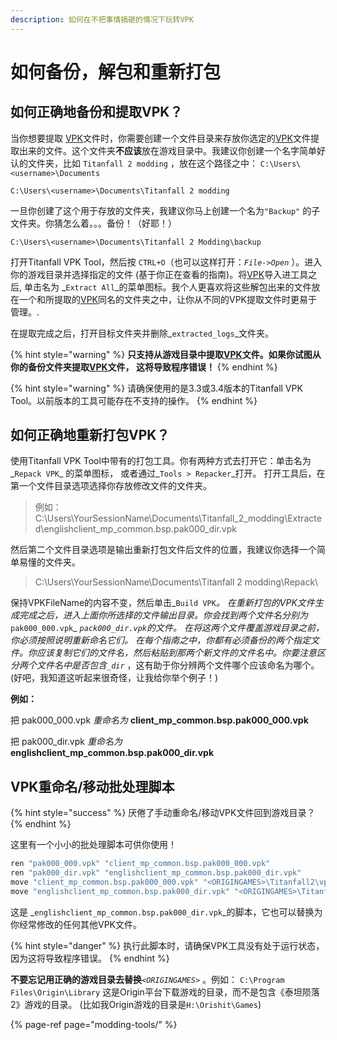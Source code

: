 ```yaml
---
description: 如何在不把事情搞砸的情况下玩转VPK
---
```


# 如何备份，解包和重新打包

## 如何正确地备份和提取VPK？

当你想要提取 [VPK](../../information/file-format/vpk-valve-pak-file.md)文件时，你需要创建一个文件目录来存放你选定的[VPK](../../information/file-format/vpk-valve-pak-file.md)文件提取出来的文件。这个文件夹**不应该**放在游戏目录中。我建议你创建一个名字简单好认的文件夹，比如 `Titanfall 2 modding` ，放在这个路径之中： `C:\Users\<username>\Documents` 

```text
C:\Users\<username>\Documents\Titanfall 2 modding
```

一旦你创建了这个用于存放的文件夹，我建议你马上创建一个名为`"Backup"` 的子文件夹。你猜怎么着。。。备份！（好耶！）

```text
C:\Users\<username>\Documents\Titanfall 2 Modding\backup
```

打开Titanfall VPK Tool，然后按 `CTRL+O`（也可以这样打开：_`File->Open`_ ）。进入你的游戏目录并选择指定的文件 \(基于你正在查看的指南\)。将[VPK](../../information/file-format/vpk-valve-pak-file.md)导入进工具之后, 单击名为 _`Extract All`_的菜单图标。我个人更喜欢将这些解包出来的文件放在一个和所提取的[VPK](../../information/file-format/vpk-valve-pak-file.md)同名的文件夹之中，让你从不同的VPK提取文件时更易于管理。.

在提取完成之后，打开目标文件夹并删除_`extracted_logs`_文件夹。

{% hint style="warning" %}
**只支持从游戏目录中提取**[**VPK**](../../information/file-format/vpk-valve-pak-file.md)**文件。如果你试图从你的备份文件夹提取**[**VPK**](../../information/file-format/vpk-valve-pak-file.md)**文件， 这将导致程序错误！**
{% endhint %}

{% hint style="warning" %}
请确保使用的是3.3或3.4版本的Titanfall VPK Tool。以前版本的工具可能存在不支持的操作。
{% endhint %}

## **如何正确地重新打包VPK？**

使用Titanfall VPK Tool中带有的打包工具。你有两种方式去打开它：单击名为_`Repack VPK`_ 的菜单图标， 或者通过_`Tools > Repacker`_打开。 打开工具后，在第一个文件目录选项选择你存放修改文件的文件夹。

> 例如： C:\Users\YourSessionName\Documents\Titanfall\_2\_modding\Extracted\englishclient\_mp\_common.bsp.pak000\_dir.vpk

然后第二个文件目录选项是输出重新打包文件后文件的位置，我建议你选择一个简单易懂的文件夹。

> C:\Users\YourSessionName\Documents\Titanfall 2 modding\Repack\

保持VPKFileName的内容不变，然后单击_`Build VPK`_。 在重新打包的VPK文件生成完成之后，进入上面你所选择的文件输出目录。你会找到两个文件名分别为_`pak000_000.vpk`_ _`pack000_dir.vpk`_的文件。 在将这两个文件覆盖游戏目录之前，你必须按照说明重新命名它们。 在每个指南之中，你都有必须备份的两个指定文件。你应该复制它们的文件名，然后粘贴到那两个新文件的文件名中。你要注意区分两个文件名中是否包含_`_dir`_ ，这有助于你分辨两个文件哪个应该命名为哪个。 \(好吧，我知道这听起来很奇怪，让我给你举个例子！\)

**例如：**

把 pak000\_000.vpk _重命名为_ **client\_mp\_common.bsp.pak000\_000.vpk**

把 pak000\_dir.vpk _重命名为_ **englishclient\_mp\_common.bsp.pak000\_dir.vpk**

## VPK重命名/移动批处理脚本

{% hint style="success" %}
厌倦了手动重命名/移动VPK文件回到游戏目录？
{% endhint %}

这里有一个小小的批处理脚本可供你使用！

```bash
ren "pak000_000.vpk" "client_mp_common.bsp.pak000_000.vpk"
ren "pak000_dir.vpk" "englishclient_mp_common.bsp.pak000_dir.vpk"
move "client_mp_common.bsp.pak000_000.vpk" "<ORIGINGAMES>\Titanfall2\vpk\client_mp_common.bsp.pak000_000.vpk"
move "englishclient_mp_common.bsp.pak000_dir.vpk" "<ORIGINGAMES>\Titanfall2\vpk\englishclient_mp_common.bsp.pak000_dir.vpk"
```

这是 _`englishclient_mp_common.bsp.pak000_dir.vpk`_的脚本，它也可以替换为你经常修改的任何其他VPK文件。 

{% hint style="danger" %}
执行此脚本时，请确保VPK工具没有处于运行状态，因为这将导致程序错误。
{% endhint %}

**不要忘记用正确的游戏目录去替换**_`<ORIGINGAMES>`_ 。例如： `C:\Program Files\Origin\Library` 这是Origin平台下载游戏的目录，而不是包含《泰坦陨落2》游戏的目录。 \(比如我Origin游戏的目录是`H:\Orishit\Games`\)

{% page-ref page="modding-tools/" %}

